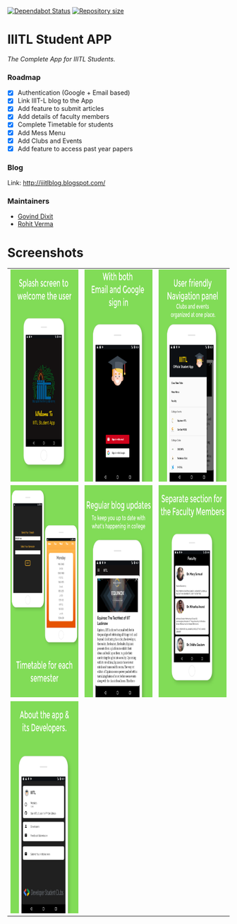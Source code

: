[![Dependabot Status](https://api.dependabot.com/badges/status?host=github&repo=GOVINDDIXIT/IIITL-Student-APP)](https://dependabot.com)    <a href="https://github.com/lukesampson/scoop">
    <img src="https://img.shields.io/github/repo-size/GOVINDDIXIT/IIITL-Student-APP.svg" alt="Repository size" />
</a>

# IIITL Student APP
_The Complete App for IIITL Students._

### Roadmap
- [x] Authentication (Google + Email based)
- [x] Link IIIT-L blog to the App
- [x] Add feature to submit articles 
- [x] Add details of faculty members
- [x] Complete Timetable for students
- [x] Add Mess Menu
- [x] Add Clubs and Events
- [x] Add feature to access past year papers

### Blog
Link: http://iiitlblog.blogspot.com/

### Maintainers 
- [Govind Dixit](https://github.com/GOVINDDIXIT)
- [Rohit Verma](https://github.com/refactor-droidyy)

# Screenshots
<table>
   <tr>
      <td><img src="static/1.png" height = "480" width="270"></td>
      <td><img src="static/2.png" height = "480" width="270"></td>
      <td><img src="static/3.png" height = "480" width="270"></td>
  </tr>
   <tr>
      <td><img src="static/4.png" height = "480" width="270"></td>
      <td><img src="static/5.png" height = "480" width="270"></td>
      <td><img src="static/6.png" height = "480" width="270"></td>     
  </tr>
  <tr>
      <td><img src="static/7.png" height = "480" width="270"></td>
         
  </tr>
</table>
